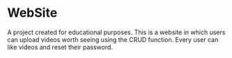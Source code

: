 # WebSite

A project created for educational purposes. 
This is a website in which users can upload videos worth seeing using the CRUD function.
Every user can like videos and reset their password.
